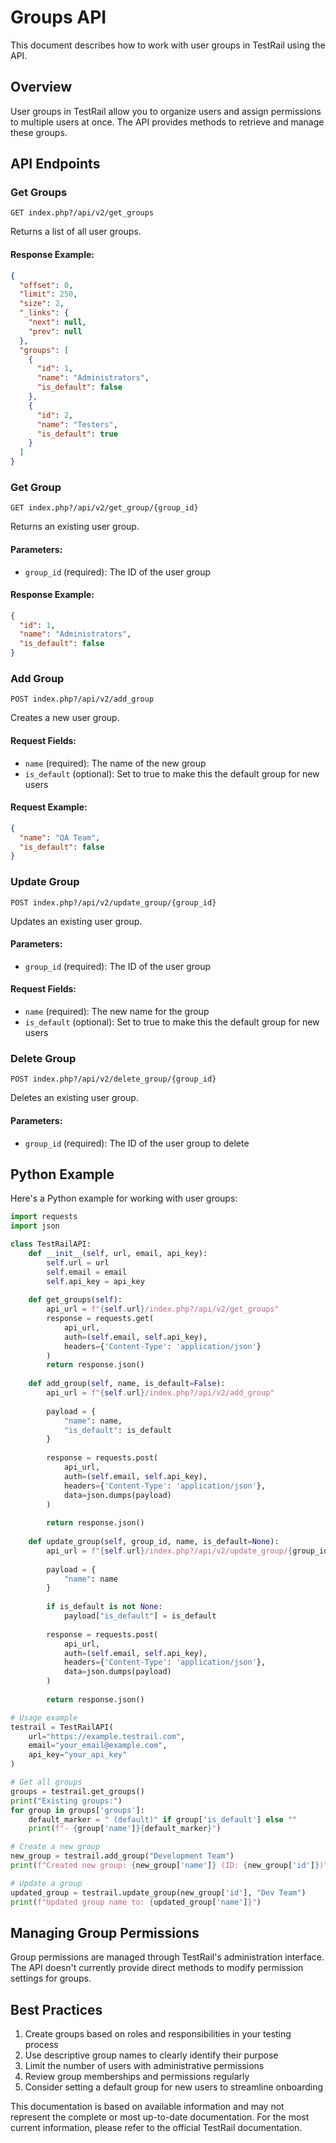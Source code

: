 # Groups API

This document describes how to work with user groups in TestRail using the API.

## Overview

User groups in TestRail allow you to organize users and assign permissions to multiple users at once. The API provides methods to retrieve and manage these groups.

## API Endpoints

### Get Groups

```
GET index.php?/api/v2/get_groups
```

Returns a list of all user groups.

#### Response Example:

```json
{
  "offset": 0,
  "limit": 250,
  "size": 2,
  "_links": {
    "next": null,
    "prev": null
  },
  "groups": [
    {
      "id": 1,
      "name": "Administrators",
      "is_default": false
    },
    {
      "id": 2,
      "name": "Testers",
      "is_default": true
    }
  ]
}
```

### Get Group

```
GET index.php?/api/v2/get_group/{group_id}
```

Returns an existing user group.

#### Parameters:

- `group_id` (required): The ID of the user group

#### Response Example:

```json
{
  "id": 1,
  "name": "Administrators",
  "is_default": false
}
```

### Add Group

```
POST index.php?/api/v2/add_group
```

Creates a new user group.

#### Request Fields:

- `name` (required): The name of the new group
- `is_default` (optional): Set to true to make this the default group for new users

#### Request Example:

```json
{
  "name": "QA Team",
  "is_default": false
}
```

### Update Group

```
POST index.php?/api/v2/update_group/{group_id}
```

Updates an existing user group.

#### Parameters:

- `group_id` (required): The ID of the user group

#### Request Fields:

- `name` (required): The new name for the group
- `is_default` (optional): Set to true to make this the default group for new users

### Delete Group

```
POST index.php?/api/v2/delete_group/{group_id}
```

Deletes an existing user group.

#### Parameters:

- `group_id` (required): The ID of the user group to delete

## Python Example

Here's a Python example for working with user groups:

```python
import requests
import json

class TestRailAPI:
    def __init__(self, url, email, api_key):
        self.url = url
        self.email = email
        self.api_key = api_key
        
    def get_groups(self):
        api_url = f"{self.url}/index.php?/api/v2/get_groups"
        response = requests.get(
            api_url,
            auth=(self.email, self.api_key),
            headers={'Content-Type': 'application/json'}
        )
        return response.json()
    
    def add_group(self, name, is_default=False):
        api_url = f"{self.url}/index.php?/api/v2/add_group"
        
        payload = {
            "name": name,
            "is_default": is_default
        }
        
        response = requests.post(
            api_url,
            auth=(self.email, self.api_key),
            headers={'Content-Type': 'application/json'},
            data=json.dumps(payload)
        )
        
        return response.json()
    
    def update_group(self, group_id, name, is_default=None):
        api_url = f"{self.url}/index.php?/api/v2/update_group/{group_id}"
        
        payload = {
            "name": name
        }
        
        if is_default is not None:
            payload["is_default"] = is_default
        
        response = requests.post(
            api_url,
            auth=(self.email, self.api_key),
            headers={'Content-Type': 'application/json'},
            data=json.dumps(payload)
        )
        
        return response.json()

# Usage example
testrail = TestRailAPI(
    url="https://example.testrail.com",
    email="your_email@example.com",
    api_key="your_api_key"
)

# Get all groups
groups = testrail.get_groups()
print("Existing groups:")
for group in groups['groups']:
    default_marker = " (default)" if group['is_default'] else ""
    print(f"- {group['name']}{default_marker}")

# Create a new group
new_group = testrail.add_group("Development Team")
print(f"Created new group: {new_group['name']} (ID: {new_group['id']})")

# Update a group
updated_group = testrail.update_group(new_group['id'], "Dev Team")
print(f"Updated group name to: {updated_group['name']}")
```

## Managing Group Permissions

Group permissions are managed through TestRail's administration interface. The API doesn't currently provide direct methods to modify permission settings for groups.

## Best Practices

1. Create groups based on roles and responsibilities in your testing process
2. Use descriptive group names to clearly identify their purpose
3. Limit the number of users with administrative permissions
4. Review group memberships and permissions regularly
5. Consider setting a default group for new users to streamline onboarding

This documentation is based on available information and may not represent the complete or most up-to-date documentation. For the most current information, please refer to the official TestRail documentation.
